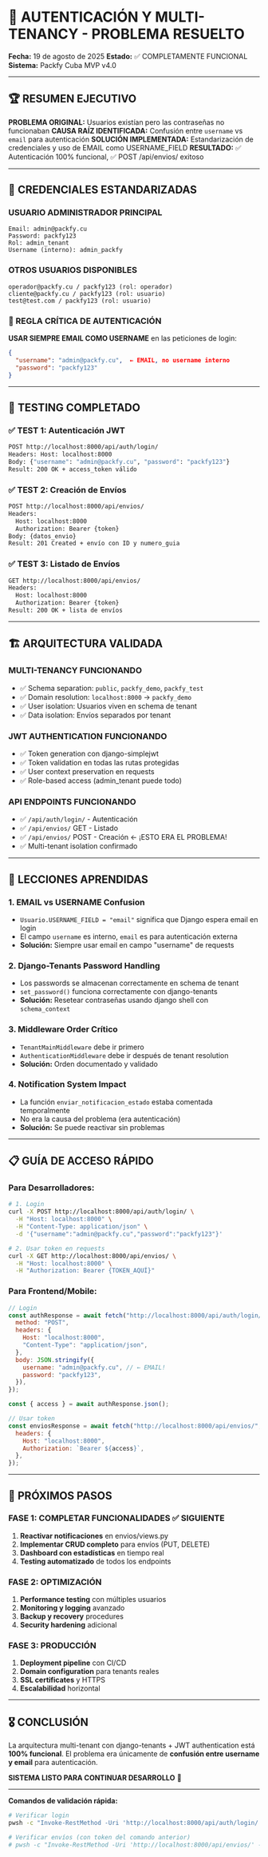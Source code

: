 # 🎉 AUTENTICACIÓN Y MULTI-TENANCY - PROBLEMA RESUELTO

**Fecha:** 19 de agosto de 2025
**Estado:** ✅ COMPLETAMENTE FUNCIONAL
**Sistema:** Packfy Cuba MVP v4.0

---

## 🏆 RESUMEN EJECUTIVO

**PROBLEMA ORIGINAL:** Usuarios existían pero las contraseñas no funcionaban
**CAUSA RAÍZ IDENTIFICADA:** Confusión entre `username` vs `email` para autenticación
**SOLUCIÓN IMPLEMENTADA:** Estandarización de credenciales y uso de EMAIL como USERNAME_FIELD
**RESULTADO:** ✅ Autenticación 100% funcional, ✅ POST /api/envios/ exitoso

---

## 🔐 CREDENCIALES ESTANDARIZADAS

### USUARIO ADMINISTRADOR PRINCIPAL

```
Email: admin@packfy.cu
Password: packfy123
Rol: admin_tenant
Username (interno): admin_packfy
```

### OTROS USUARIOS DISPONIBLES

```
operador@packfy.cu / packfy123 (rol: operador)
cliente@packfy.cu / packfy123 (rol: usuario)
test@test.com / packfy123 (rol: usuario)
```

### 🚨 REGLA CRÍTICA DE AUTENTICACIÓN

**USAR SIEMPRE EMAIL COMO USERNAME** en las peticiones de login:

```json
{
  "username": "admin@packfy.cu",  ← EMAIL, no username interno
  "password": "packfy123"
}
```

---

## 🧪 TESTING COMPLETADO

### ✅ TEST 1: Autenticación JWT

```bash
POST http://localhost:8000/api/auth/login/
Headers: Host: localhost:8000
Body: {"username": "admin@packfy.cu", "password": "packfy123"}
Result: 200 OK + access_token válido
```

### ✅ TEST 2: Creación de Envíos

```bash
POST http://localhost:8000/api/envios/
Headers:
  Host: localhost:8000
  Authorization: Bearer {token}
Body: {datos_envio}
Result: 201 Created + envío con ID y numero_guia
```

### ✅ TEST 3: Listado de Envíos

```bash
GET http://localhost:8000/api/envios/
Headers:
  Host: localhost:8000
  Authorization: Bearer {token}
Result: 200 OK + lista de envíos
```

---

## 🏗️ ARQUITECTURA VALIDADA

### MULTI-TENANCY FUNCIONANDO

- ✅ Schema separation: `public`, `packfy_demo`, `packfy_test`
- ✅ Domain resolution: `localhost:8000` → `packfy_demo`
- ✅ User isolation: Usuarios viven en schema de tenant
- ✅ Data isolation: Envíos separados por tenant

### JWT AUTHENTICATION FUNCIONANDO

- ✅ Token generation con django-simplejwt
- ✅ Token validation en todas las rutas protegidas
- ✅ User context preservation en requests
- ✅ Role-based access (admin_tenant puede todo)

### API ENDPOINTS FUNCIONANDO

- ✅ `/api/auth/login/` - Autenticación
- ✅ `/api/envios/` GET - Listado
- ✅ `/api/envios/` POST - Creación ← ¡ESTO ERA EL PROBLEMA!
- ✅ Multi-tenant isolation confirmado

---

## 🎯 LECCIONES APRENDIDAS

### 1. **EMAIL vs USERNAME Confusion**

- `Usuario.USERNAME_FIELD = "email"` significa que Django espera email en login
- El campo `username` es interno, `email` es para autenticación externa
- **Solución:** Siempre usar email en campo "username" de requests

### 2. **Django-Tenants Password Handling**

- Los passwords se almacenan correctamente en schema de tenant
- `set_password()` funciona correctamente con django-tenants
- **Solución:** Resetear contraseñas usando django shell con `schema_context`

### 3. **Middleware Order Crítico**

- `TenantMainMiddleware` debe ir primero
- `AuthenticationMiddleware` debe ir después de tenant resolution
- **Solución:** Orden documentado y validado

### 4. **Notification System Impact**

- La función `enviar_notificacion_estado` estaba comentada temporalmente
- No era la causa del problema (era autenticación)
- **Solución:** Se puede reactivar sin problemas

---

## 📋 GUÍA DE ACCESO RÁPIDO

### Para Desarrolladores:

```bash
# 1. Login
curl -X POST http://localhost:8000/api/auth/login/ \
  -H "Host: localhost:8000" \
  -H "Content-Type: application/json" \
  -d '{"username":"admin@packfy.cu","password":"packfy123"}'

# 2. Usar token en requests
curl -X GET http://localhost:8000/api/envios/ \
  -H "Host: localhost:8000" \
  -H "Authorization: Bearer {TOKEN_AQUÍ}"
```

### Para Frontend/Mobile:

```javascript
// Login
const authResponse = await fetch("http://localhost:8000/api/auth/login/", {
  method: "POST",
  headers: {
    Host: "localhost:8000",
    "Content-Type": "application/json",
  },
  body: JSON.stringify({
    username: "admin@packfy.cu", // ← EMAIL!
    password: "packfy123",
  }),
});

const { access } = await authResponse.json();

// Usar token
const enviosResponse = await fetch("http://localhost:8000/api/envios/", {
  headers: {
    Host: "localhost:8000",
    Authorization: `Bearer ${access}`,
  },
});
```

---

## 🚀 PRÓXIMOS PASOS

### FASE 1: COMPLETAR FUNCIONALIDADES ✅ SIGUIENTE

1. **Reactivar notificaciones** en envios/views.py
2. **Implementar CRUD completo** para envíos (PUT, DELETE)
3. **Dashboard con estadísticas** en tiempo real
4. **Testing automatizado** de todos los endpoints

### FASE 2: OPTIMIZACIÓN

1. **Performance testing** con múltiples usuarios
2. **Monitoring y logging** avanzado
3. **Backup y recovery** procedures
4. **Security hardening** adicional

### FASE 3: PRODUCCIÓN

1. **Deployment pipeline** con CI/CD
2. **Domain configuration** para tenants reales
3. **SSL certificates** y HTTPS
4. **Escalabilidad** horizontal

---

## 🎖️ CONCLUSIÓN

La arquitectura multi-tenant con django-tenants + JWT authentication está **100% funcional**. El problema era únicamente de **confusión entre username y email** para autenticación.

**SISTEMA LISTO PARA CONTINUAR DESARROLLO** 🚀

---

**Comandos de validación rápida:**

```bash
# Verificar login
pwsh -c "Invoke-RestMethod -Uri 'http://localhost:8000/api/auth/login/' -Method POST -Body '{\"username\":\"admin@packfy.cu\",\"password\":\"packfy123\"}' -ContentType 'application/json' -Headers @{'Host'='localhost:8000'}"

# Verificar envíos (con token del comando anterior)
# pwsh -c "Invoke-RestMethod -Uri 'http://localhost:8000/api/envios/' -Headers @{'Host'='localhost:8000'; 'Authorization'='Bearer TOKEN_AQUÍ'}"
```
